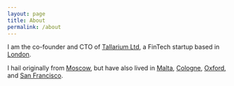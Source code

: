 ```yaml
---
layout: page
title: About
permalink: /about
---
```


I am the co-founder and CTO of [Tallarium Ltd](http://www.tallarium.com),
a FinTech startup based in [London](https://en.wikipedia.org/wiki/London).

I hail originally from [Moscow](https://en.wikipedia.org/wiki/Moscow),
but have also lived in [Malta](https://en.wikipedia.org/wiki/Malta),
[Cologne](https://en.wikipedia.org/wiki/Cologne),
[Oxford](https://en.wikipedia.org/wiki/Oxford)[,](https://en.wikipedia.org/wiki/Oxford_Comma)
and [San Francisco](https://en.wikipedia.org/wiki/San_Francisco).

